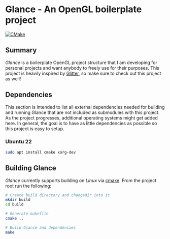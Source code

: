 # Glance - An OpenGL boilerplate project

[![CMake](https://github.com/dy5function/glance/actions/workflows/cmake.yml/badge.svg)](https://github.com/dy5function/glance/actions/workflows/cmake.yml/badge.svg)

## Summary

*Glance* is a boilerplate OpenGL project structure that I am developing for personal projects and want anybody to freely use for their purposes. This project is heavily inspired by [Glitter](http://polytonic.github.io/Glitter/), so make sure to check out this project as well!

## Dependencies

This section is intended to list all external dependencies needed for building and running Glance that are not included as submodules with this project. As the project progresses, additional operating systems might get added here. In general, the goal is to have as little dependencies as possible so this project is easy to setup.

### Ubuntu 22

```bash
sudo apt install cmake xorg-dev
```

## Building Glance

*Glance* currently supports building on *Linux* via [cmake](https://cmake.org/). From the project root run the following:

```bash
# Create build directory and changedir into it
mkdir build
cd build

# Generate makefile
cmake ..

# Build Glance and dependencies
make
```

